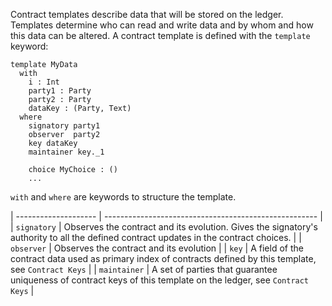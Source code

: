 Contract templates describe data that will be stored on the ledger. Templates determine who can read
and write data and by whom and how this data can be altered.
A contract template is defined with the `template` keyword:

```
template MyData
  with
    i : Int
    party1 : Party
    party2 : Party
    dataKey : (Party, Text)
  where
    signatory party1
    observer  party2
    key dataKey
    maintainer key._1

    choice MyChoice : ()
    ...
```

`with` and `where` are keywords to structure the template.

| -------------------- | ----------------------------------------------------- |
| `signatory`            | Observes the contract and its evolution. Gives the signatory's authority to all the defined contract updates in the contract choices. | 
| `observer`             | Observes the contract and its evolution |
| `key` | A field of the contract data used as primary index of contracts defined by this template, see `Contract Keys` |
| `maintainer` | A set of parties that guarantee uniqueness of contract keys of this template on the ledger, see `Contract Keys` |

